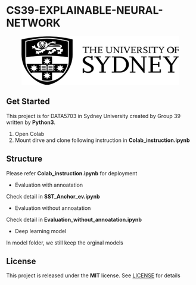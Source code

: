 # CS39-EXPLAINABLE-NEURAL-NETWORK
<p align="center">
<img src="logo.png"width="422" height="130"/>
</p>

## Get Started

This project is for DATA5703 in Sydney University created by Group 39 written by **Python3**.

1. Open Colab
1. Mount dirve and clone following instruction in **Colab_instruction.ipynb**

## Structure

Please refer **Colab_instruction.ipynb** for deployment

* Evaluation with annoatation

Check detail in **SST_Anchor_ev.ipynb**

* Evaluation without annoatation

Check detail in **Evaluation_without_annoatation.ipynb**

* Deep learning model

In model folder, we still keep the orginal models

## License
This project is released under the **MIT** license. See [LICENSE](https://opensource.org/licenses/MIT) for details